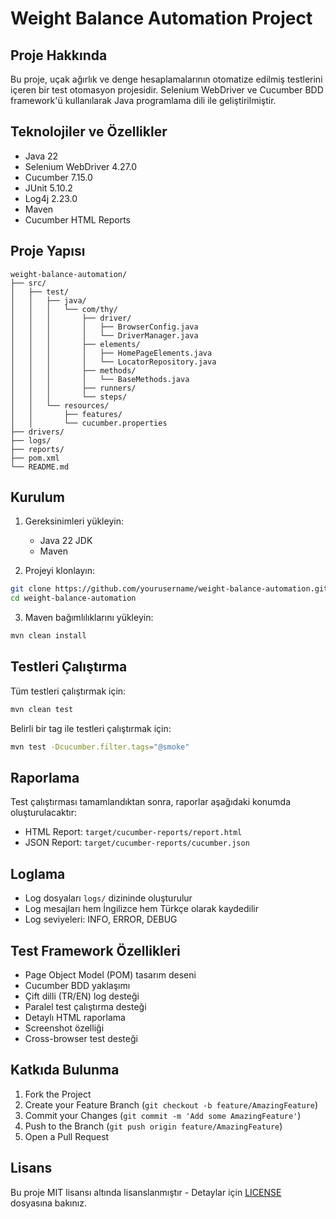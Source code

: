 # Weight Balance Automation Project

## Proje Hakkında
Bu proje, uçak ağırlık ve denge hesaplamalarının otomatize edilmiş testlerini içeren bir test otomasyon projesidir. Selenium WebDriver ve Cucumber BDD framework'ü kullanılarak Java programlama dili ile geliştirilmiştir.

## Teknolojiler ve Özellikler
- Java 22
- Selenium WebDriver 4.27.0
- Cucumber 7.15.0
- JUnit 5.10.2
- Log4j 2.23.0
- Maven
- Cucumber HTML Reports

## Proje Yapısı
```
weight-balance-automation/
├── src/
│   ├── test/
│   │   ├── java/
│   │   │   └── com/thy/
│   │   │       ├── driver/
│   │   │       │   ├── BrowserConfig.java
│   │   │       │   └── DriverManager.java
│   │   │       ├── elements/
│   │   │       │   ├── HomePageElements.java
│   │   │       │   └── LocatorRepository.java
│   │   │       ├── methods/
│   │   │       │   └── BaseMethods.java
│   │   │       ├── runners/
│   │   │       └── steps/
│   │   └── resources/
│   │       ├── features/
│   │       └── cucumber.properties
├── drivers/
├── logs/
├── reports/
├── pom.xml
└── README.md
```

## Kurulum
1. Gereksinimleri yükleyin:
   - Java 22 JDK
   - Maven

2. Projeyi klonlayın:
```bash
git clone https://github.com/yourusername/weight-balance-automation.git
cd weight-balance-automation
```

3. Maven bağımlılıklarını yükleyin:
```bash
mvn clean install
```

## Testleri Çalıştırma
Tüm testleri çalıştırmak için:
```bash
mvn clean test
```

Belirli bir tag ile testleri çalıştırmak için:
```bash
mvn test -Dcucumber.filter.tags="@smoke"
```

## Raporlama
Test çalıştırması tamamlandıktan sonra, raporlar aşağıdaki konumda oluşturulacaktır:
- HTML Report: `target/cucumber-reports/report.html`
- JSON Report: `target/cucumber-reports/cucumber.json`

## Loglama
- Log dosyaları `logs/` dizininde oluşturulur
- Log mesajları hem İngilizce hem Türkçe olarak kaydedilir
- Log seviyeleri: INFO, ERROR, DEBUG

## Test Framework Özellikleri
- Page Object Model (POM) tasarım deseni
- Cucumber BDD yaklaşımı
- Çift dilli (TR/EN) log desteği
- Paralel test çalıştırma desteği
- Detaylı HTML raporlama
- Screenshot özelliği
- Cross-browser test desteği

## Katkıda Bulunma
1. Fork the Project
2. Create your Feature Branch (`git checkout -b feature/AmazingFeature`)
3. Commit your Changes (`git commit -m 'Add some AmazingFeature'`)
4. Push to the Branch (`git push origin feature/AmazingFeature`)
5. Open a Pull Request

## Lisans
Bu proje MIT lisansı altında lisanslanmıştır - Detaylar için [LICENSE](LICENSE) dosyasına bakınız.